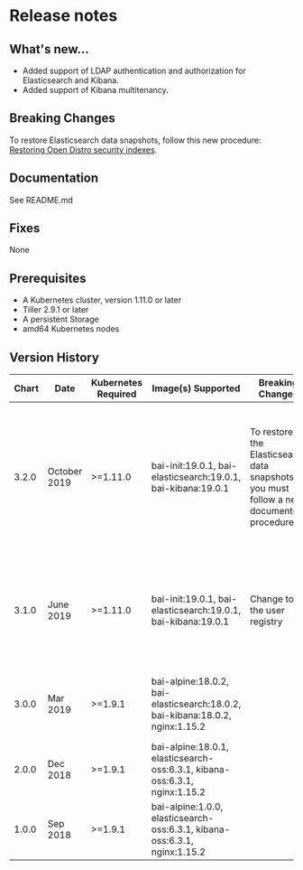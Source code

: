 # Release notes

## What's new...

- Added support of LDAP authentication and authorization for Elasticsearch and Kibana.
- Added support of Kibana multitenancy.

## Breaking Changes

To restore Elasticsearch data snapshots, follow this new procedure: [Restoring Open Distro security indexes](https://www.ibm.com/support/knowledgecenter/en/SSYHZ8_19.0.x/com.ibm.dba.bai/topics/tsk_bai_es_restore_odistro_sec_indexes.html).

## Documentation

See README.md

## Fixes

None

## Prerequisites

* A Kubernetes cluster, version 1.11.0 or later
* Tiller 2.9.1 or later
* A persistent Storage
* amd64 Kubernetes nodes

## Version History


| Chart | Date | Kubernetes Required | Image(s) Supported | Breaking Changes | Details |
| ----- | ----- | ---- | ---- | ---- | ---- |
| 3.2.0 | October 2019 | >=1.11.0 | bai-init:19.0.1, bai-elasticsearch:19.0.1, bai-kibana:19.0.1 | To restore the Elasticsearch data snapshots, you must follow a new documented procedure. | Added support of LDAP authentication and authorization for Elasticsearch and Kibana. Added support of Kibana multitenancy.
| 3.1.0 | June 2019 | >=1.11.0 | bai-init:19.0.1, bai-elasticsearch:19.0.1, bai-kibana:19.0.1 | Change to the user registry  | Support role-based access by using the Open Distro for Elaticsearch security plug-in. No longer uses `nginx`.
| 3.0.0 | Mar 2019 | >=1.9.1 | bai-alpine:18.0.2, bai-elasticsearch:18.0.2, bai-kibana:18.0.2, nginx:1.15.2 |    | Remove Ingress, master pods require persistent volumes |
| 2.0.0 | Dec 2018 | >=1.9.1 | bai-alpine:18.0.1, elasticsearch-oss:6.3.1, kibana-oss:6.3.1, nginx:1.15.2 |    | Bug Fixes |
| 1.0.0 | Sep 2018 | >=1.9.1 | bai-alpine:1.0.0, elasticsearch-oss:6.3.1, kibana-oss:6.3.1, nginx:1.15.2 |    | Initial release |
